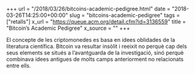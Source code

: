 +++
url = "/2018/03/26/bitcoins-academic-pedigree.html"
date = "2018-03-26T14:25:00+00:00"
slug = "bitcoins-academic-pedigree"
tags = ["retalls"]
x_url = "https://queue.acm.org/detail.cfm?id=3136559"
title = "Bitcoin’s Academic Pedigree"
x_source = ""
+++


El concepte de les criptomonedes es basa en idees oblidades de la literatura científica. Bitcoin va resultar insòlit i reeixit no perquè cap dels seus elements se situés a l’avantguarda de la investigació, sinó perquè combinava idees antigues de molts camps anteriorment no relacionats entre ells.
